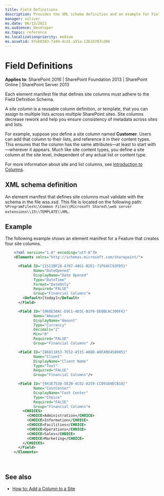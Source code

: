 ```yaml
---
title: Field Definitions
description: Provides the XML schema definition and an example for Field Definitions in SharePoint.
manager: soliver
ms.date: 06/13/2022
ms.audience: Developer
ms.topic: reference
ms.localizationpriority: medium
ms.assetid: 07eb0303-7a99-4cd1-a55a-13b16397cd96
---
```


# Field Definitions

**Applies to**: SharePoint 2016 | SharePoint Foundation 2013 | SharePoint Online | SharePoint Server 2013

Each element manifest file that defines site columns must adhere to the Field Definition Schema.

A *site column* is a reusable column definition, or template, that you can assign to multiple lists across multiple SharePoint sites. Site columns decrease rework and help you ensure consistency of metadata across sites and lists.

For example, suppose you define a site column named **Customer**. Users can add that column to their lists, and reference it in their content types. This ensures that the column has the same attributes—at least to start with—wherever it appears. Much like site content types, you define a site column at the site level, independent of any actual list or content type.

For more information about site and list columns, see [Introduction to Columns](https://msdn.microsoft.com/library/ms450825(v=office.14).aspx).

## XML schema definition

An element manifest that defines site columns must validate with the schema in the file wss.xsd. This file is located on the following path: `%ProgramFiles%\\Common Files\\Microsoft Shared\\web server extensions\\15\\TEMPLATE\\XML`.

## Example

The following example shows an element manifest for a Feature that creates four site columns.

```XML 
    <?xml version="1.0" encoding="utf-8"?>
    <Elements xmlns="http://schemas.microsoft.com/sharepoint/">

      <Field ID="{1511BF28-A787-4061-B2E1-71F64CC93FD5}"
             Name="DateOpened"
             DisplayName="Date Opened"
             Type="DateTime"
             Format="DateOnly"
             Required="FALSE"
             Group="Financial Columns">
        <Default>[today]</Default>
      </Field>

      <Field ID="{060E50AC-E9C1-4D3C-B1F9-DE0BCAC300F6}"
             Name="Amount"
             DisplayName="Amount"
             Type="Currency"
             Decimals="2"
             Min="0"
             Required="FALSE"
             Group="Financial Columns" />

      <Field ID="{86811853-7E52-4515-A88D-A8FA9D450905}"
             Name="Client"
             DisplayName="Client Name"
             Type="Text"
             Required="FALSE"
             Group="Financial Columns"/>

      <Field ID="{943E7530-5E2B-4C02-8259-CCD93A9ECB18}"
             Name="CostCenter"
             DisplayName="Cost Center"
             Type="Choice"
             Required="FALSE"
             Group="Financial Columns">
        <CHOICES>
          <CHOICE>Administration</CHOICE>
          <CHOICE>Information</CHOICE>
          <CHOICE>Facilities</CHOICE>
          <CHOICE>Operations</CHOICE>
          <CHOICE>Sales</CHOICE>
          <CHOICE>Marketing</CHOICE>
        </CHOICES>
      </Field>
    </Elements>
```

<br/>

## See also

- [How to: Add a Column to a Site](https://msdn.microsoft.com/library/aa543203(v=office.14).aspx)
